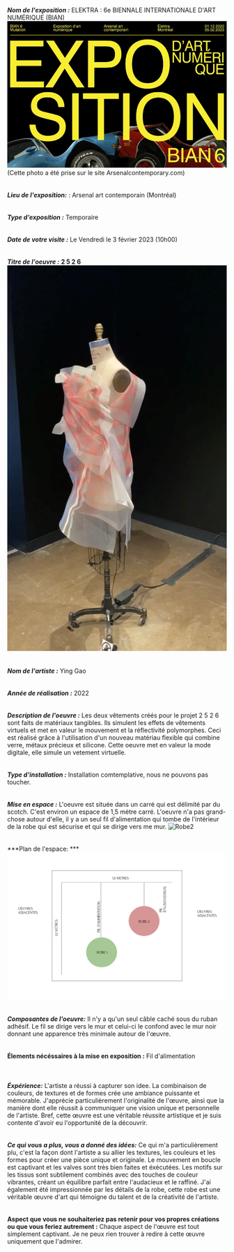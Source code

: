 ***Nom de l'exposition :***
ELEKTRA : 6e BIENNALE INTERNATIONALE D'ART NUMÉRIQUE (BIAN)
![Expostion](./medias/exposition.jpg)
(Cette photo a été prise sur le site Arsenalcontemporary.com)
<br>
<br>
<br>
***Lieu de l'exposition:*** : 
Arsenal art contemporain (Montréal)
<br>
<br>
<br>
***Type d'exposition :***
Temporaire 
<br>
<br>
<br>
***Date de votre visite :***
Le Vendredi le 3 février 2023 (10h00)
<br>
<br>
<br>
***Titre de l'oeuvre :***
<b> 2 5 2 6 </b> 
![Robe1](./medias/robe_mouvement.jpg)
<br>
<br>
<br>
***Nom de l'artiste :***
Ying Gao
<br>
<br>
<br>
***Année de réalisation :***
2022
<br>
<br>
<br>
***Description de l'oeuvre :***
Les deux vêtements créés pour le projet 2 5 2 6 sont faits de matériaux tangibles. Ils simulent les effets de vêtements virtuels et met  en valeur le mouvement et la réflectivité polymorphes. Ceci est réalisé grâce à l'utilisation d'un nouveau matériau flexible qui combine verre, métaux précieux et silicone. Cette oeuvre met en valeur la mode digitale, elle simule un vetement virtuelle.
<br>
<br>
<br>
***Type d'installation :***
Installation comtemplative, nous ne pouvons pas toucher.
<br>
<br>
<br>
***Mise en espace :***
L'oeuvre est située dans un carré qui est délimité par du scotch. C'est environ un espace de 1,5 mètre carré. L'oeuvre n'a pas grand-chose autour d'elle, il y a un seul fil d'alimentation qui tombe de l'intérieur de la robe qui est sécurise et qui se dirige vers me mur.
![Robe2](./medias/robe_valves_mouvement.jpg)
<br>
<br>
<br>
***Plan de l'espace: ***
![Plan](./medias/plan.png)
<br>
<br>
<br>
***Composantes de l'oeuvre:***
Il n'y a qu'un seul câble caché sous du ruban adhésif. Le fil se dirige vers le mur et celui-ci le confond avec le mur noir donnant une apparence très minimale autour de l'œuvre.
<br>
<br>
<br>
**Élements nécéssaires à la mise en exposition :**
Fil d'alimentation 
<br>
<br>
<br>
<br>
***Éxpérience:***
L'artiste a réussi à capturer son idee. La combinaison de couleurs, de textures et de formes crée une ambiance puissante et mémorable. J'apprécie particulièrement l'originalité de l'œuvre, ainsi que la manière dont elle réussit à communiquer une vision unique et personnelle de l'artiste. Bref, cette œuvre est une véritable réussite artistique et je suis contente d'avoir eu l'opportunité de la découvrir.
<br>
<br>
<br>
***Ce qui vous a plus, vous a donné des idées:***
Ce qui m'a particulièrement plu, c'est la façon dont l'artiste a su allier les textures, les couleurs et les formes pour créer une pièce unique et originale. Le mouvement en boucle est captivant et les valves sont très bien faites et éxécutées. Les motifs sur les tissus sont subtilement combinés avec des touches de couleur vibrantes, créant un équilibre parfait entre l'audacieux et le raffiné. J'ai également été impressionnée par les détails de la robe, cette robe est une véritable œuvre d'art qui témoigne du talent et de la créativité de l'artiste.
<br>
<br>
<br>
**Aspect que vous ne souhaiteriez pas retenir pour vos propres créations ou que vous feriez autrement :**
Chaque aspect de l'œuvre est tout simplement captivant. Je ne peux rien trouver à redire à cette œuvre uniquement que l'admirer.

